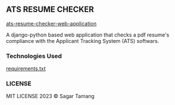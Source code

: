 ## ATS RESUME CHECKER

[ats-resume-checker-web-application](https://ats-resume-analyzer-django.onrender.com/)

A django-python based web application that checks a pdf resume's compliance with the Applicant Tracking System (ATS) softwars.

### Technologies Used 

[requirements.txt](https://github.com/SAGAR-TAMANG/ats-resume-checker-tester/blob/main/requirements.txt)

### LICENSE

MIT LICENSE 2023 © Sagar Tamang
